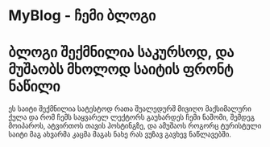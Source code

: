 # MyBlog - ჩემი ბლოგი

# ბლოგი შექმნილია საკურსოდ, და მუშაობს მხოლოდ საიტის ფრონტ ნაწილი

ეს საიტი შექმნილია სატესტოდ რათა შუალედურშ მივიღო მაქსიმალური ქულა და რომ ჩემს საყვარელ ლექტორს გაუხარდეს ჩემი ნაშომი, შემდეგ მოიპაროს, ატვირთოს თავის ჰოსტინგზე, და ამუშაოს როგორც ტურისტული საიტი მაგ ახვარმა კაცმა მაგას ნახე რას ვუზავ გავხევ ნაწლავებში.

